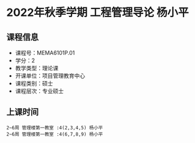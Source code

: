 # 2022年秋季学期 工程管理导论 杨小平






## 课程信息

- 课程号：MEMA6101P.01
- 学分：2
- 教学类型：理论课
- 开课单位：项目管理教育中心
- 课程类别：硕士
- 课程层次：专业硕士

## 上课时间

```
2~6周 管理楼第一教室 :4(2,3,4,5) 杨小平
2~6周 管理楼第一教室 :4(6,7,8,9) 杨小平
```

